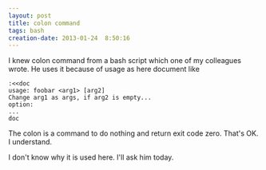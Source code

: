 ```yaml
---
layout: post
title: colon command
tags: bash
creation-date: 2013-01-24  8:50:16
---
```

I knew colon command from a bash script which one of my colleagues wrote.
He uses it because of usage as here document like

    :<<doc
    usage: foobar <arg1> [arg2]
    Change arg1 as args, if arg2 is empty...
    option:
    ...
    doc


The colon is a command to do nothing and return exit code zero.
That's OK. I understand.

I don't know why it is used here.
I'll ask him today.
